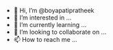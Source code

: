 - 👋 Hi, I’m @boyapatipratheek
- 👀 I’m interested in ...
- 🌱 I’m currently learning ...
- 💞️ I’m looking to collaborate on ...
- 📫 How to reach me ...

<!---
boyapatipratheek/boyapatipratheek is a ✨ special ✨ repository because its `README.md` (this file) appears on your GitHub profile.
You can click the Preview link to take a look at your changes.
--->
